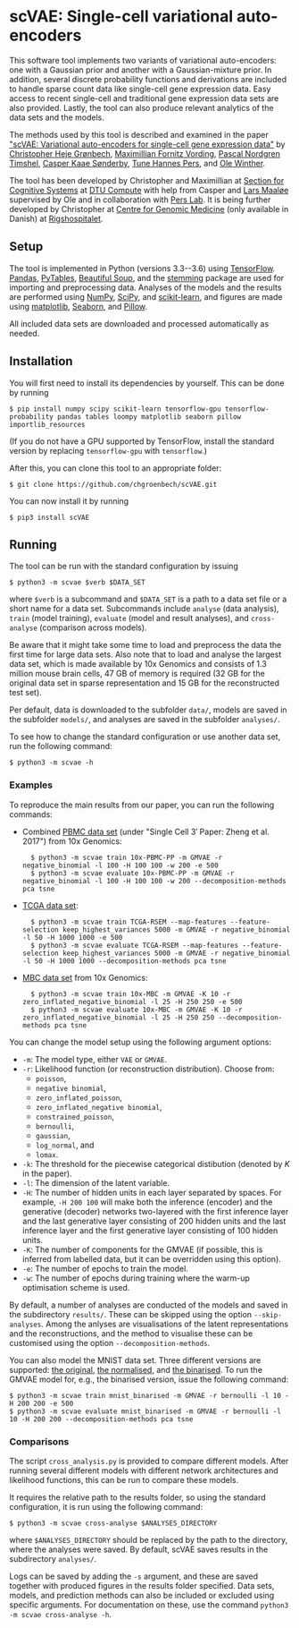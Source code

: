 # scVAE: Single-cell variational auto-encoders #

This software tool implements two variants of variational auto-encoders: one with a Gaussian prior and another with a Gaussian-mixture prior. In addition, several discrete probability functions and derivations are included to handle sparse count data like single-cell gene expression data. Easy access to recent single-cell and traditional gene expression data sets are also provided. Lastly, the tool can also produce relevant analytics of the data sets and the models.

The methods used by this tool is described and examined in the paper ["scVAE: Variational auto-encoders for single-cell gene expression data"][scVAE-paper] by [Christopher Heje Grønbech][Chris], [Maximillian Fornitz Vording][Max], [Pascal Nordgren Timshel][Pascal], [Casper Kaae Sønderby][Casper], [Tune Hannes Pers][Tune], and [Ole Winther][Ole].

The tool has been developed by Christopher and Maximillian at [Section for Cognitive Systems][CogSys] at [DTU Compute][] with help from Casper and [Lars Maaløe][Lars] supervised by Ole and in collaboration with [Pers Lab][]. It is being further developed by Christopher at [Centre for Genomic Medicine][GM] (only available in Danish) at [Rigshospitalet][RH].

[scVAE-paper]: https://www.biorxiv.org/content/10.1101/318295v2
[Chris]: https://github.com/chgroenbech
[Max]: https://github.com/maximillian91
[Pascal]: https://github.com/pascaltimshel
[Casper]: https://casperkaae.github.io
[Tune]: http://cbmr.ku.dk/research/section-for-metabolic-genetics/pers-group/
[Ole]: http://cogsys.imm.dtu.dk/staff/winther/

[Lars]: http://github.com/larsmaaloee

[CogSys]: https://github.com/DTUComputeCognitiveSystems
[DTU Compute]: http://compute.dtu.dk
[Pers Lab]: https://github.com/perslab
[GM]: https://www.rigshospitalet.dk/afdelinger-og-klinikker/diagnostisk/genomisk-medicin/Sider/default.aspx
[RH]: https://www.rigshospitalet.dk/english/Pages/default.aspx

## Setup ##

The tool is implemented in Python (versions 3.3--3.6) using [TensorFlow][]. [Pandas][], [PyTables][], [Beautiful Soup][], and the [stemming][] package are used for importing and preprocessing data. Analyses of the models and the results are performed using [NumPy][], [SciPy][], and [scikit-learn][], and figures are made using [matplotlib][], [Seaborn][], and [Pillow][].

[TensorFlow]: https://www.tensorflow.org
[Pandas]: http://pandas.pydata.org
[PyTables]: http://www.pytables.org
[Beautiful Soup]: https://www.crummy.com/software/BeautifulSoup/
[stemming]: https://bitbucket.org/mchaput/stemming
[NumPy]: http://www.numpy.org
[SciPy]: https://www.scipy.org
[scikit-learn]: http://scikit-learn.org
[matplotlib]: http://matplotlib.org
[Seaborn]: http://seaborn.pydata.org
[Pillow]: http://python-pillow.org

All included data sets are downloaded and processed automatically as needed.

## Installation ##

You will first need to install its dependencies by yourself. This can be done by running

	$ pip install numpy scipy scikit-learn tensorflow-gpu tensorflow-probability pandas tables loompy matplotlib seaborn pillow importlib_resources

(If you do not have a GPU supported by TensorFlow, install the standard version by replacing `tensorflow-gpu` with `tensorflow`.)

After this, you can clone this tool to an appropriate folder:

	$ git clone https://github.com/chgroenbech/scVAE.git

You can now install it by running

	$ pip3 install scVAE

## Running ##

The tool can be run with the standard configuration by issuing

	$ python3 -m scvae $verb $DATA_SET

where `$verb` is a subcommand and `$DATA_SET` is a path to a data set file or a short name for a data set. Subcommands include `analyse` (data analysis), `train` (model training), `evaluate` (model and result analyses), and `cross-analyse` (comparison across models).

Be aware that it might take some time to load and preprocess the data the first time for large data sets. Also note that to load and analyse the largest data set, which is made available by 10x Genomics and consists of 1.3 million mouse brain cells, 47 GB of memory is required (32 GB for the original data set in sparse representation and 15 GB for the reconstructed test set).

Per default, data is downloaded to the subfolder `data/`, models are saved in the subfolder `models/`, and analyses are saved in the subfolder `analyses/`.

To see how to change the standard configuration or use another data set, run the following command:

	$ python3 -m scvae -h

### Examples ###

To reproduce the main results from our paper, you can run the following commands:

* Combined [PBMC data set][PBMC] (under "Single Cell 3′ Paper: Zheng et al. 2017") from 10x Genomics:

		$ python3 -m scvae train 10x-PBMC-PP -m GMVAE -r negative_binomial -l 100 -H 100 100 -w 200 -e 500
		$ python3 -m scvae evaluate 10x-PBMC-PP -m GMVAE -r negative_binomial -l 100 -H 100 100 -w 200 --decomposition-methods pca tsne

* [TCGA data set][TCGA]:

		$ python3 -m scvae train TCGA-RSEM --map-features --feature-selection keep_highest_variances 5000 -m GMVAE -r negative_binomial -l 50 -H 1000 1000 -e 500
		$ python3 -m scvae evaluate TCGA-RSEM --map-features --feature-selection keep_highest_variances 5000 -m GMVAE -r negative_binomial -l 50 -H 1000 1000 --decomposition-methods pca tsne

* [MBC data set][MBC] from 10x Genomics:

		$ python3 -m scvae train 10x-MBC -m GMVAE -K 10 -r zero_inflated_negative_binomial -l 25 -H 250 250 -e 500
		$ python3 -m scvae evaluate 10x-MBC -m GMVAE -K 10 -r zero_inflated_negative_binomial -l 25 -H 250 250 --decomposition-methods pca tsne

[PBMC]: https://support.10xgenomics.com/single-cell-gene-expression/datasets/
[TCGA]: https://xenabrowser.net/datapages/?dataset=tcga_gene_expected_count&host=https://toil.xenahubs.net
[MBC]: https://support.10xgenomics.com/single-cell-gene-expression/datasets/1.3.0/1M_neurons

You can change the model setup using the following argument options:

* `-m`: The model type, either `VAE` or `GMVAE`.
* `-r`: Likelihood function (or reconstruction distribution). Choose from:
	* `poisson`,
	* `negative binomial`,
	* `zero_inflated_poisson`,
	* `zero_inflated_negative binomial`,
	* `constrained_poisson`,
	* `bernoulli`,
	* `gaussian`,
	* `log_normal`, and
	* `lomax`.
* `-k`: The threshold for the piecewise categorical distibution (denoted by *K* in the paper).
* `-l`: The dimension of the latent variable.
* `-H`: The number of hidden units in each layer separated by spaces. For example, `-H 200 100` will make both the inference (encoder) and the generative (decoder) networks two-layered with the first inference layer and the last generative layer consisting of 200 hidden units and the last inference layer and the first generative layer consisting of 100 hidden units.
* `-K`: The number of components for the GMVAE (if possible, this is inferred from labelled data, but it can be overridden using this option).
* `-e`: The number of epochs to train the model.
* `-w`: The number of epochs during training where the warm-up optimisation scheme is used.

By default, a number of analyses are conducted of the models and saved in the subdirectory `results/`. These can be skipped using the option `--skip-analyses`. Among the anlyses are visualisations of the latent representations and the reconstructions, and the method to visualise these can be customised using the option `--decomposition-methods`.

You can also model the MNIST data set. Three different versions are supported: [the original][MNIST-original], [the normalised][MNIST-normalised], and [the binarised][MNIST-binarised]. To run the GMVAE model for, e.g., the binarised version, issue the following command:

	$ python3 -m scvae train mnist_binarised -m GMVAE -r bernoulli -l 10 -H 200 200 -e 500
	$ python3 -m scvae evaluate mnist_binarised -m GMVAE -r bernoulli -l 10 -H 200 200 --decomposition-methods pca tsne

[MNIST-original]: http://yann.lecun.com/exdb/mnist/
[MNIST-normalised]: http://deeplearning.net/data/mnist/
[MNIST-binarised]: http://www.cs.toronto.edu/~larocheh/publications/icml-2008-discriminative-rbm.pdf

### Comparisons ###

The script `cross_analysis.py` is provided to compare different models. After running several different models with different network architectures and likelihood functions, this can be run to compare these models.

It requires the relative path to the results folder, so using the standard configuration, it is run using the following command:

	$ python3 -m scvae cross-analyse $ANALYSES_DIRECTORY

where  `$ANALYSES_DIRECTORY` should be replaced by the path to the directory, where the analyses were saved. By default, scVAE saves results in the subdirectory `analyses/`.

Logs can be saved by adding the `-s` argument, and these are saved together with produced figures in the results folder specified. Data sets, models, and prediction methods can also be included or excluded using specific arguments. For documentation on these, use the command `python3 -m scvae cross-analyse -h`.
